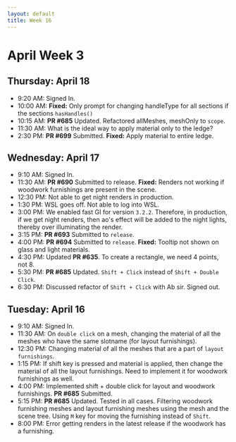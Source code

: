 ```yaml
---
layout: default
title: Week 16
---
```


# **April Week 3**
## **Thursday: April 18**
- 9:20  AM: Signed In.
- 10:00 AM: **Fixed:** Only prompt for changing handleType for all sections if the sections `hasHandles()`
- 10:15 AM: **PR #685** Updated. Refactored allMeshes, meshOnly to `scope`.
- 11:30 AM: What is the ideal way to apply material only to the ledge?
- 2:30  PM: **PR #699** Submitted. **Fixed:** Apply material to entire ledge.

## **Wednesday: April 17**
- 9:10  AM: Signed In.
- 11:30 AM: **PR #690** Submitted to release. **Fixed:** Renders not working if woodwork furnishings are present in the scene.
- 12:30 PM: Not able to get night renders in production.
- 1:30  PM: WSL goes off. Not able to log into WSL.
- 3:00  PM: We enabled fast GI for version `3.2.2`. Therefore, in production, if we get night renders, then ao's effect will be added to the night lights, thereby over illuminating the render.
- 3:15  PM: **PR #693** Submitted to `release`.
- 4:00  PM: **PR #694** Submitted to `release`. **Fixed:** Tooltip not shown on glass and light materials.
- 4:30  PM: Updated **PR #635**. To create a rectangle, we need 4 points, not 8.
- 5:30  PM: **PR #685** Updated. `Shift + Click` instead of `Shift + Double Click`.
- 6:30  PM: Discussed refactor of `Shift + Click` with Ab sir. Signed out.

## **Tuesday: April 16**
- 9:10  AM: Signed In.
- 11:30 AM: On `double click` on a mesh, changing the material of all the meshes who have the same slotname (for layout furnishings).
- 12:30 PM: Changing material of all the meshes that are a part of `layout furnishings`.
- 1:15  PM: If shift key is pressed and material is applied, then change the material of all the layout furnishings. Need to implement it for woodwork furnishings as well.
- 4:00  PM: Implemented shift + double click for layout and woodwork furnishings. **PR #685** Submitted.
- 5:15  PM: **PR #685** Updated. Tested in all cases. Filtering woodwork furnishing meshes and layout furnishing meshes using the mesh and the scene tree. Using `M` key for moving the furnishing instead of `Shift`.
- 8:00  PM: Error getting renders in the latest release if the woodwork has a furnishing.
